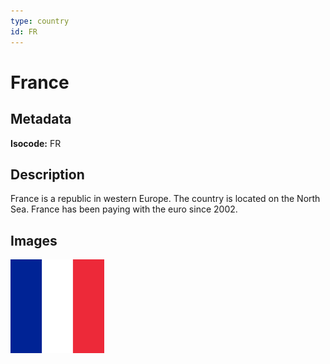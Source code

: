 ```yaml
---
type: country
id: FR
---
```


# France

## Metadata

**Isocode:** FR

## Description

France is a republic in western Europe. The country is located on the North Sea. France has been paying with the euro since 2002.

## Images

<img src="fr.webp" height="150" alt="France">